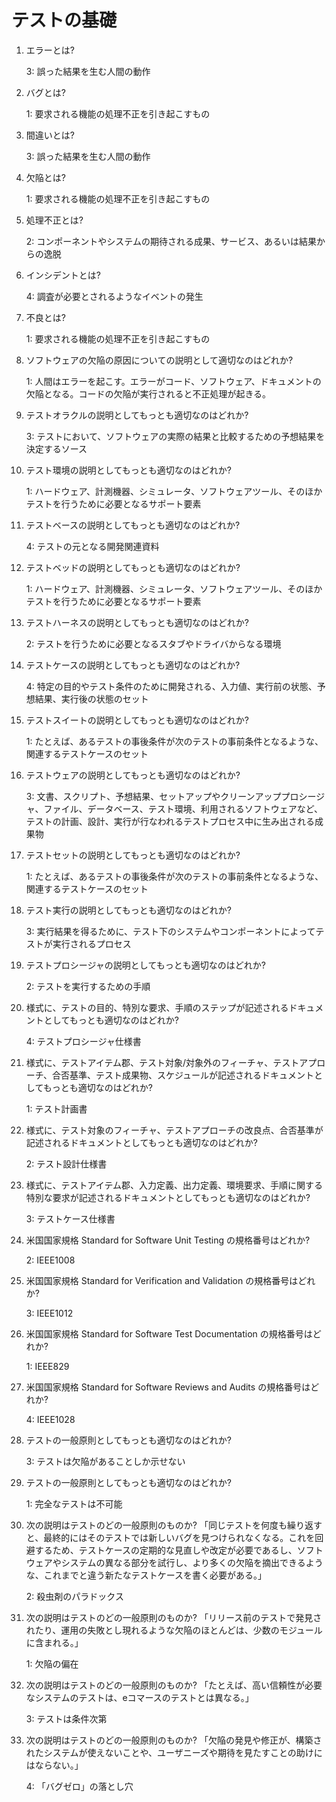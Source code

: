 # テストの基礎

1. エラーとは?

    3: 誤った結果を生む人間の動作

2. バグとは?

    1: 要求される機能の処理不正を引き起こすもの

3. 間違いとは?

    3: 誤った結果を生む人間の動作

4. 欠陥とは?

    1: 要求される機能の処理不正を引き起こすもの

5. 処理不正とは?

    2: コンポーネントやシステムの期待される成果、サービス、あるいは結果からの逸脱

6. インシデントとは?

    4: 調査が必要とされるようなイベントの発生

7. 不良とは?

    1: 要求される機能の処理不正を引き起こすもの

8. ソフトウェアの欠陥の原因についての説明として適切なのはどれか?

    1: 人間はエラーを起こす。エラーがコード、ソフトウェア、ドキュメントの欠陥となる。コードの欠陥が実行されると不正処理が起きる。

9. テストオラクルの説明としてもっとも適切なのはどれか?

    3: テストにおいて、ソフトウェアの実際の結果と比較するための予想結果を決定するソース

10. テスト環境の説明としてもっとも適切なのはどれか?

    1: ハードウェア、計測機器、シミュレータ、ソフトウェアツール、そのほかテストを行うために必要となるサポート要素

11. テストベースの説明としてもっとも適切なのはどれか?

    4: テストの元となる開発関連資料

12. テストベッドの説明としてもっとも適切なのはどれか?

    1: ハードウェア、計測機器、シミュレータ、ソフトウェアツール、そのほかテストを行うために必要となるサポート要素

13. テストハーネスの説明としてもっとも適切なのはどれか?

    2: テストを行うために必要となるスタブやドライバからなる環境

14. テストケースの説明としてもっとも適切なのはどれか?

    4: 特定の目的やテスト条件のために開発される、入力値、実行前の状態、予想結果、実行後の状態のセット

15. テストスイートの説明としてもっとも適切なのはどれか?

    1: たとえば、あるテストの事後条件が次のテストの事前条件となるような、関連するテストケースのセット

16. テストウェアの説明としてもっとも適切なのはどれか?

    3: 文書、スクリプト、予想結果、セットアップやクリーンアッププロシージャ、ファイル、データベース、テスト環境、利用されるソフトウェアなど、テストの計画、設計、実行が行なわれるテストプロセス中に生み出される成果物

17. テストセットの説明としてもっとも適切なのはどれか?

    1: たとえば、あるテストの事後条件が次のテストの事前条件となるような、関連するテストケースのセット

18. テスト実行の説明としてもっとも適切なのはどれか?

    3: 実行結果を得るために、テスト下のシステムやコンポーネントによってテストが実行されるプロセス

19. テストプロシージャの説明としてもっとも適切なのはどれか?

    2: テストを実行するための手順

20. 様式に、テストの目的、特別な要求、手順のステップが記述されるドキュメントとしてもっとも適切なのはどれか?

    4: テストプロシージャ仕様書

21. 様式に、テストアイテム郡、テスト対象/対象外のフィーチャ、テストアプローチ、合否基準、テスト成果物、スケジュールが記述されるドキュメントとしてもっとも適切なのはどれか?

    1: テスト計画書

22. 様式に、テスト対象のフィーチャ、テストアプローチの改良点、合否基準が記述されるドキュメントとしてもっとも適切なのはどれか?

    2: テスト設計仕様書

23. 様式に、テストアイテム郡、入力定義、出力定義、環境要求、手順に関する特別な要求が記述されるドキュメントとしてもっとも適切なのはどれか?

    3: テストケース仕様書

24. 米国国家規格 Standard for Software Unit Testing の規格番号はどれか?

    2: IEEE1008

25. 米国国家規格 Standard for Verification and Validation の規格番号はどれか?

    3: IEEE1012

26. 米国国家規格 Standard for Software Test Documentation の規格番号はどれか?

    1: IEEE829

27. 米国国家規格 Standard for Software Reviews and Audits の規格番号はどれか?

    4: IEEE1028

28. テストの一般原則としてもっとも適切なのはどれか?

    3: テストは欠陥があることしか示せない

29. テストの一般原則としてもっとも適切なのはどれか?

    1: 完全なテストは不可能

30. 次の説明はテストのどの一般原則のものか? 「同じテストを何度も繰り返すと、最終的にはそのテストでは新しいバグを見つけられなくなる。これを回避するため、テストケースの定期的な見直しや改定が必要であるし、ソフトウェアやシステムの異なる部分を試行し、より多くの欠陥を摘出できるような、これまでと違う新たなテストケースを書く必要がある。」

    2: 殺虫剤のパラドックス

31. 次の説明はテストのどの一般原則のものか? 「リリース前のテストで発見されたり、運用の失敗とし現れるような欠陥のほとんどは、少数のモジュールに含まれる。」

    1: 欠陥の偏在

32. 次の説明はテストのどの一般原則のものか? 「たとえば、高い信頼性が必要なシステムのテストは、eコマースのテストとは異なる。」

    3: テストは条件次第

33. 次の説明はテストのどの一般原則のものか? 「欠陥の発見や修正が、構築されたシステムが使えないことや、ユーザニーズや期待を見たすことの助けにはならない。」

    4: 「バグゼロ」の落とし穴
